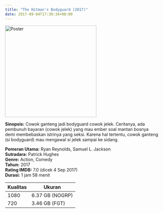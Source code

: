 ```yaml
---
title: "The Hitman's Bodyguard (2017)"
date: 2017-09-04T17:39:34+08:00
---
```


<img src="/img/poster/film-the-hitman-s-bodyguard-2017.jpg" alt="Poster" style="width: 300px;"/>

**Sinopsis:** Cowok ganteng jadi bodyguard cowok jelek. Ceritanya, ada pembunuh bayaran (cowok jelek) yang mau ember soal mantan bosnya demi membebaskan istrinya yang seksi. Karena hal tertentu, cowok ganteng (si bodyguard) mau mengawal si jelek sampai ke sidang.

**Pemeran Utama:** Ryan Reynolds, Samuel L. Jackson  
**Sutradara:** Patrick Hughes  
**Genre:** Action, Comedy  
**Tahun:** 2017  
**Rating IMDB:** 7.0 (dicek 4 Sep 2017)  
**Durasi:** 1 jam 58 menit

Kualitas | Ukuran
-------- | ------
1080     | 6.37 GB (NOGRP)
720      | 3.46 GB (FGT)